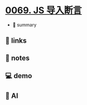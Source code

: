 # [0069. JS 导入断言](https://github.com/Tdahuyou/javascript/tree/main/0069.%20JS%20%E5%AF%BC%E5%85%A5%E6%96%AD%E8%A8%80)

- 📝 summary

## 🔗 links
## 📒 notes
## 💻 demo
## 🤖 AI

